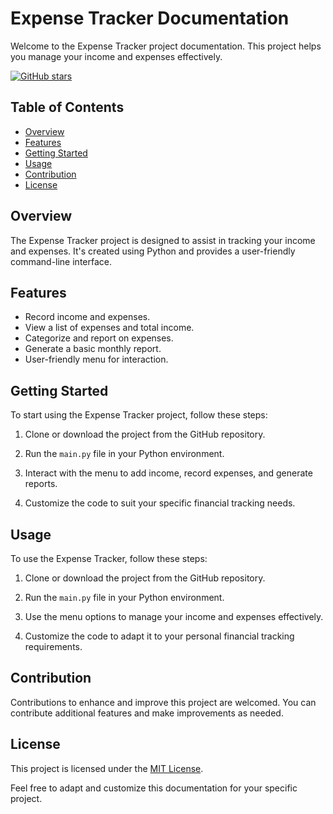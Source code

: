 # Expense Tracker Documentation

Welcome to the Expense Tracker project documentation. This project helps you manage your income and expenses effectively.

[![GitHub stars](https://img.shields.io/github/stars/DhyaanKanoja11/Expense-Tracker?style=social)](https://github.com/DhyaanKanoja11/Expense-Tracker/stargazers)

## Table of Contents
- [Overview](#overview)
- [Features](#features)
- [Getting Started](#getting-started)
- [Usage](#usage)
- [Contribution](#contribution)
- [License](#license)

## Overview

The Expense Tracker project is designed to assist in tracking your income and expenses. It's created using Python and provides a user-friendly command-line interface.

## Features

- Record income and expenses.
- View a list of expenses and total income.
- Categorize and report on expenses.
- Generate a basic monthly report.
- User-friendly menu for interaction.

## Getting Started

To start using the Expense Tracker project, follow these steps:

1. Clone or download the project from the GitHub repository.

2. Run the `main.py` file in your Python environment.

3. Interact with the menu to add income, record expenses, and generate reports.

4. Customize the code to suit your specific financial tracking needs.

## Usage

To use the Expense Tracker, follow these steps:

1. Clone or download the project from the GitHub repository.

2. Run the `main.py` file in your Python environment.

3. Use the menu options to manage your income and expenses effectively.

4. Customize the code to adapt it to your personal financial tracking requirements.

## Contribution

Contributions to enhance and improve this project are welcomed. You can contribute additional features and make improvements as needed.

## License

This project is licensed under the [MIT License](https://github.com/DhyaanKanoja11/Expense-Tracker/blob/main/LICENSE).

Feel free to adapt and customize this documentation for your specific project.
